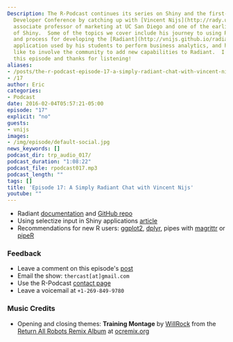 ```yaml
---
Description: The R-Podcast continues its series on Shiny and the first-ever Shiny
  Developer Conference by catching up with [Vincent Nijs](http://rady.ucsd.edu/faculty/directory/nijs/),
  associate professor of marketing at UC San Diego and one of the earliest adopters
  of Shiny.  Some of the topics we cover include his journey to using R, his motivation
  and process for developing the [Radiant](http://vnijs.github.io/radiant/) Shiny
  application used by his students to perform business analytics, and how he would
  like to involve the community to add new capabilities to Radiant.  I hope you enjoy
  this episode and thanks for listening!
aliases:
- /posts/the-r-podcast-episode-17-a-simply-radiant-chat-with-vincent-nijs.html
- /17
author: Eric
categories:
- Podcast
date: 2016-02-04T05:57:21-05:00
episode: "17"
explicit: "no"
guests:
- vnijs
images:
- /img/episode/default-social.jpg
news_keywords: []
podcast_dir: trp_audio_017/
podcast_duration: "1:08:22"
podcast_file: rpodcast017.mp3
podcast_length: ""
tags: []
title: 'Episode 17: A Simply Radiant Chat with Vincent Nijs'
youtube: ""
---
```


- Radiant [documentation](http://vnijs.github.io/radiant/) and [GitHub repo](https://github.com/vnijs/radiant)
- Using selectize input in Shiny applications [article](http://shiny.rstudio.com/articles/selectize.html)
- Recommendations for new R users: [ggplot2](http://docs.ggplot2.org/current/), [dplyr](https://cran.rstudio.com/web/packages/dplyr/vignettes/introduction.html), pipes with [magrittr](https://cran.r-project.org/web/packages/magrittr/vignettes/magrittr.html) or [pipeR](https://github.com/renkun-ken/pipeR)

### Feedback

- Leave a comment on this episode's [post](link://slug/the-r-podcast-episode-17-a-simply-radiant-chat-with-vincent-nijs)
- Email the show: `thercast[at]gmail.com`
- Use the R-Podcast [contact page](link://slug/contact)
- Leave a voicemail at `+1-269-849-9780`

### Music Credits

- Opening and closing themes: __Training Montage__ by [WillRock](http://ocremix.org/artist/5043/willrock)  from the [Return All Robots Remix Album](http://ocremix.org/events/returnallrobots/) at [ocremix.org](http://ocremix.org/)

